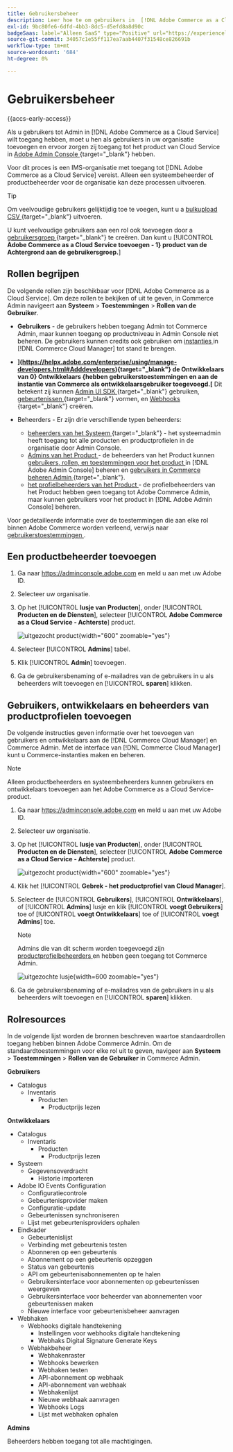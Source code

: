 ```yaml
---
title: Gebruikersbeheer
description: Leer hoe te om gebruikers in  [!DNL Adobe Commerce as a Cloud Service] te beheren.
exl-id: 9bc80fe6-6dfd-4bb3-8dc5-d5efd8a8d90c
badgeSaas: label="Alleen SaaS" type="Positive" url="https://experienceleague.adobe.com/en/docs/commerce/user-guides/product-solutions" tooltip="Alleen van toepassing op Adobe Commerce as a Cloud Service- en Adobe Commerce Optimizer-projecten (door Adobe beheerde SaaS-infrastructuur)."
source-git-commit: 34057c1e55ff117ea7aab4407f31548ce826691b
workflow-type: tm+mt
source-wordcount: '684'
ht-degree: 0%

---
```


# Gebruikersbeheer

{{accs-early-access}}

Als u gebruikers tot Admin in [!DNL Adobe Commerce as a Cloud Service] wilt toegang hebben, moet u hen als gebruikers in uw organisatie toevoegen en ervoor zorgen zij toegang tot het product van Cloud Service in [ Adobe Admin Console ](https://adminconsole.adobe.com){target="_blank"} hebben.

Voor dit proces is een IMS-organisatie met toegang tot [!DNL Adobe Commerce as a Cloud Service] vereist. Alleen een systeembeheerder of productbeheerder voor de organisatie kan deze processen uitvoeren.

>[!TIP]
>
>Om veelvoudige gebruikers gelijktijdig toe te voegen, kunt u a [ bulkupload CSV ](https://helpx.adobe.com/enterprise/using/bulk-upload-users.html){target="_blank"} uitvoeren.
> 
> U kunt veelvoudige gebruikers aan een rol ook toevoegen door a [ gebruikersgroep ](https://helpx.adobe.com/enterprise/using/user-groups.html){target="_blank"} te creëren. Dan kunt u [!UICONTROL **Adobe Commerce as a Cloud Service toevoegen - 1} product van de Achtergrond aan de gebruikersgroep.**]

## Rollen begrijpen

De volgende rollen zijn beschikbaar voor [!DNL Adobe Commerce as a Cloud Service]. Om deze rollen te bekijken of uit te geven, in Commerce Admin navigeert aan **Systeem** > **Toestemmingen** > **Rollen van de Gebruiker**.

* **Gebruikers** - de gebruikers hebben toegang Admin tot Commerce Admin, maar kunnen toegang op productniveau in Admin Console niet beheren. De gebruikers kunnen credits ook gebruiken om [ instanties ](./getting-started.md#create-an-instance) in [!DNL Commerce Cloud Manager] tot stand te brengen.

* **](https://helpx.adobe.com/enterprise/using/manage-developers.html#Adddevelopers){target="_blank"} de Ontwikkelaars van 0} Ontwikkelaars {hebben gebruikerstoestemmingen en aan de instantie van Commerce als ontwikkelaarsgebruiker toegevoegd.[** Dit betekent zij kunnen [ Admin UI SDK ](https://developer.adobe.com/commerce/extensibility/admin-ui-sdk/){target="_blank"} gebruiken, [ gebeurtenissen ](https://developer.adobe.com/commerce/extensibility/events/){target="_blank"} vormen, en [ Webhooks ](https://developer.adobe.com/commerce/extensibility/webhooks/){target="_blank"} creëren.

* Beheerders - Er zijn drie verschillende typen beheerders:
   * [ beheerders van het Systeem ](https://helpx.adobe.com/enterprise/using/admin-roles.html){target="_blank"} - het systeemadmin heeft toegang tot alle producten en productprofielen in de organisatie door Admin Console.
   * [ Admins van het Product ](#add-a-product-admin) - de beheerders van het Product kunnen [ gebruikers, rollen, en toestemmingen voor het product ](#add-users-and-admins) in [!DNL Adobe Admin Console] beheren en [ gebruikers in Commerce beheren Admin ](https://experienceleague.adobe.com/en/docs/commerce-admin/systems/user-accounts/permissions-users-all#create-a-user){target="_blank"}.
   * [ het profielbeheerders van het Product ](#add-users-developers-and-product-profile-admins) - de profielbeheerders van het Product hebben geen toegang tot Adobe Commerce Admin, maar kunnen gebruikers voor het product in [!DNL Adobe Admin Console] beheren.

Voor gedetailleerde informatie over de toestemmingen die aan elke rol binnen Adobe Commerce worden verleend, verwijs naar [ gebruikerstoestemmingen ](#user-permissions).

## Een productbeheerder toevoegen

1. Ga naar https://adminconsole.adobe.com en meld u aan met uw Adobe ID.

1. Selecteer uw organisatie.

1. Op het [!UICONTROL **lusje van Producten**], onder [!UICONTROL **Producten en de Diensten**], selecteer [!UICONTROL **Adobe Commerce as a Cloud Service - Achterste**] product.

   ![ uitgezocht product ](./assets/backend.png){width="600" zoomable="yes"}

1. Selecteer [!UICONTROL **Admins**] tabel.

1. Klik [!UICONTROL **Admin**] toevoegen.

1. Ga de gebruikersbenaming of e-mailadres van de gebruikers in u als beheerders wilt toevoegen en [!UICONTROL **sparen**] klikken.

## Gebruikers, ontwikkelaars en beheerders van productprofielen toevoegen

De volgende instructies geven informatie over het toevoegen van gebruikers en ontwikkelaars aan de [!DNL Commerce Cloud Manager] en Commerce Admin. Met de interface van [!DNL Commerce Cloud Manager] kunt u Commerce-instanties maken en beheren.

>[!NOTE]
>
>Alleen productbeheerders en systeembeheerders kunnen gebruikers en ontwikkelaars toevoegen aan het Adobe Commerce as a Cloud Service-product.

1. Ga naar https://adminconsole.adobe.com en meld u aan met uw Adobe ID.

1. Selecteer uw organisatie.

1. Op het [!UICONTROL **lusje van Producten**], onder [!UICONTROL **Producten en de Diensten**], selecteer [!UICONTROL **Adobe Commerce as a Cloud Service - Achterste**] product.

   ![ uitgezocht product ](./assets/backend.png){width="600" zoomable="yes"}

1. Klik het [!UICONTROL **Gebrek - het productprofiel van Cloud Manager**].

1. Selecteer de [!UICONTROL **Gebruikers**], [!UICONTROL **Ontwikkelaars**], of [!UICONTROL **Admins**] lusje en klik [!UICONTROL **voegt Gebruikers**] toe of [!UICONTROL **voegt Ontwikkelaars**] toe of [!UICONTROL **voegt Admins**] toe.

   >[!NOTE]
   >
   >Admins die van dit scherm worden toegevoegd zijn [ productprofielbeheerders ](#understanding-roles) en hebben geen toegang tot Commerce Admin.

   ![ uitgezochte lusje ](./assets/tab-select.png){width=600 zoomable="yes"}

1. Ga de gebruikersbenaming of e-mailadres van de gebruikers in u als beheerders wilt toevoegen en [!UICONTROL **sparen**] klikken.

## Rolresources

In de volgende lijst worden de bronnen beschreven waartoe standaardrollen toegang hebben binnen Adobe Commerce Admin. Om de standaardtoestemmingen voor elke rol uit te geven, navigeer aan **Systeem** > **Toestemmingen** > **Rollen van de Gebruiker** in Commerce Admin.

**Gebruikers**

* Catalogus
   * Inventaris
      * Producten
         * Productprijs lezen

**Ontwikkelaars**

* Catalogus
   * Inventaris
      * Producten
         * Productprijs lezen
* Systeem
   * Gegevensoverdracht
      * Historie importeren
* Adobe IO Events Configuration
   * Configuratiecontrole
   * Gebeurtenisprovider maken
   * Configuratie-update
   * Gebeurtenissen synchroniseren
   * Lijst met gebeurtenisproviders ophalen
* Eindkader
   * Gebeurtenislijst
   * Verbinding met gebeurtenis testen
   * Abonneren op een gebeurtenis
   * Abonnement op een gebeurtenis opzeggen
   * Status van gebeurtenis
   * API om gebeurtenisabonnementen op te halen
   * Gebruikersinterface voor abonnementen op gebeurtenissen weergeven
   * Gebruikersinterface voor beheerder van abonnementen voor gebeurtenissen maken
   * Nieuwe interface voor gebeurtenisbeheer aanvragen
* Webhaken
   * Webhooks digitale handtekening
      * Instellingen voor webhooks digitale handtekening
      * Webhaks Digital Signature Generate Keys
   * Webhakbeheer
      * Webhakenraster
      * Webhooks bewerken
      * Webhaken testen
      * API-abonnement op webhaak
      * API-abonnement van webhaak
      * Webhakenlijst
      * Nieuwe webhaak aanvragen
      * Webhooks Logs
      * Lijst met webhaken ophalen

**Admins**

Beheerders hebben toegang tot alle machtigingen.
